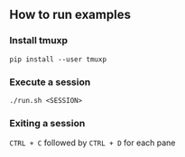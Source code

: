 ## How to run examples

### Install tmuxp
`pip install --user tmuxp`

### Execute a session
`./run.sh <SESSION>`

### Exiting a session
`CTRL + C` followed by `CTRL + D` for each pane

